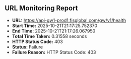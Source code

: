 ## URL Monitoring Report

- **URL:** https://api-gw1-prod1.fisglobal.com/gw/v1/health
- **Start Time:** 2025-10-21T21:17:25.752370
- **End Time:** 2025-10-21T21:17:26.067950
- **Total Time Taken:** 0.31558 seconds
- **HTTP Status Code:** 403
- **Status:** Failure
- **Failure Reason:** HTTP Status Code: 403
